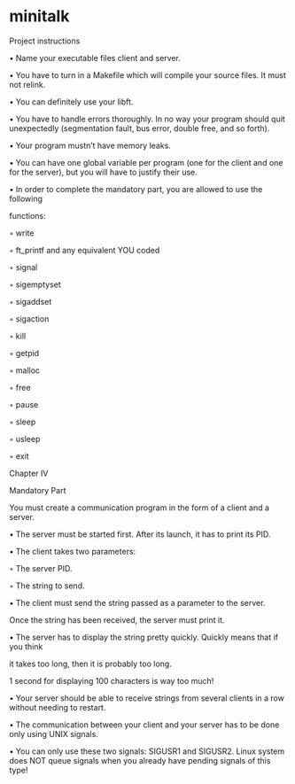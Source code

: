 # minitalk

Project instructions

• Name your executable files client and server.

• You have to turn in a Makefile which will compile your source files. It must not
relink.

• You can definitely use your libft.

• You have to handle errors thoroughly. In no way your program should quit unexpectedly (segmentation fault, bus error, double free, and so forth).

• Your program mustn’t have memory leaks.

• You can have one global variable per program (one for the client and one for
the server), but you will have to justify their use.

• In order to complete the mandatory part, you are allowed to use the following

functions:

◦ write

◦ ft_printf and any equivalent YOU coded

◦ signal

◦ sigemptyset

◦ sigaddset

◦ sigaction

◦ kill

◦ getpid

◦ malloc

◦ free

◦ pause

◦ sleep

◦ usleep

◦ exit

Chapter IV

Mandatory Part


You must create a communication program in the form of a client and a server.

• The server must be started first. After its launch, it has to print its PID.

• The client takes two parameters:

◦ The server PID.

◦ The string to send.

• The client must send the string passed as a parameter to the server.

Once the string has been received, the server must print it.


• The server has to display the string pretty quickly. Quickly means that if you think

it takes too long, then it is probably too long.

1 second for displaying 100 characters is way too much!

• Your server should be able to receive strings from several clients in a row without
needing to restart.

• The communication between your client and your server has to be done only using
UNIX signals.

• You can only use these two signals: SIGUSR1 and SIGUSR2.
Linux system does NOT queue signals when you already have pending
signals of this type! 
